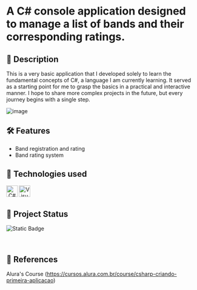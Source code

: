 # A C# console application designed to manage a list of bands and their corresponding ratings.

## 📖 Description

This is a very basic application that I developed solely to learn the fundamental concepts of C#, a language I am currently learning. It served as a starting point for me to grasp the basics in a practical and interactive manner. I hope to share more complex projects in the future, but every journey begins with a single step.


![image](https://github.com/user-attachments/assets/b59f9562-dbcf-4739-8c43-e97ef666acf6)


## 🛠️ Features

- Band registration and rating
- Band rating system

## 📡 Technologies used

<div align="center"> 
<img align="left" alt="C#" height="30" width="30" src="https://github.com/user-attachments/assets/42e3f402-91e6-4420-835f-ca5ef53b26de">
<img align="left" alt="Visual Studio" height="30" width="30" src="https://github.com/user-attachments/assets/ce44e358-7574-43fb-a086-5ee0d2d64473">
  
</div>
<br/><br/>

## 🔎 Project Status

![Static Badge](https://img.shields.io/badge/Status-Completed-green)

<br/>

## 📑 References

Alura's Course
(https://cursos.alura.com.br/course/csharp-criando-primeira-aplicacao)
